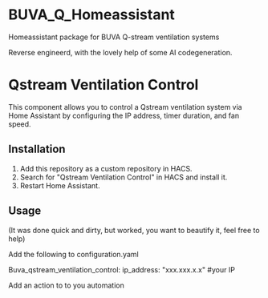 # BUVA_Q_Homeassistant
Homeassistant package for BUVA Q-stream ventilation systems

Reverse engineerd, with the lovely help of some AI codegeneration.

# Qstream Ventilation Control

This component allows you to control a Qstream ventilation system via Home Assistant by configuring the IP address, timer duration, and fan speed.

## Installation

1. Add this repository as a custom repository in HACS.
2. Search for "Qstream Ventilation Control" in HACS and install it.
3. Restart Home Assistant.

## Usage

(It was done quick and dirty, but worked, you want to beautify it, feel free to help)

Add the following to configuration.yaml

Buva_qstream_ventilation_control:
    ip_address: "xxx.xxx.x.x" #your IP


Add an action to to you automation





